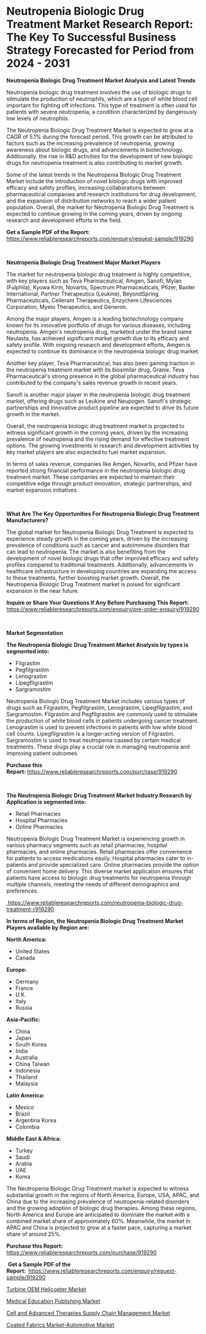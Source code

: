 <p><h1>Neutropenia Biologic Drug Treatment Market Research Report: The Key To Successful Business Strategy Forecasted for Period from 2024 - 2031</h1></p><p><strong>Neutropenia Biologic Drug Treatment Market Analysis and Latest Trends</strong></p>
<p><p>Neutropenia biologic drug treatment involves the use of biologic drugs to stimulate the production of neutrophils, which are a type of white blood cell important for fighting off infections. This type of treatment is often used for patients with severe neutropenia, a condition characterized by dangerously low levels of neutrophils.</p><p>The Neutropenia Biologic Drug Treatment Market is expected to grow at a CAGR of 5.1% during the forecast period. This growth can be attributed to factors such as the increasing prevalence of neutropenia, growing awareness about biologic drugs, and advancements in biotechnology. Additionally, the rise in R&D activities for the development of new biologic drugs for neutropenia treatment is also contributing to market growth.</p><p>Some of the latest trends in the Neutropenia Biologic Drug Treatment Market include the introduction of novel biologic drugs with improved efficacy and safety profiles, increasing collaborations between pharmaceutical companies and research institutions for drug development, and the expansion of distribution networks to reach a wider patient population. Overall, the market for Neutropenia Biologic Drug Treatment is expected to continue growing in the coming years, driven by ongoing research and development efforts in the field.</p></p>
<p><strong>Get a Sample PDF of the Report:&nbsp;</strong> <a href="https://www.reliableresearchreports.com/enquiry/request-sample/919290">https://www.reliableresearchreports.com/enquiry/request-sample/919290</a></p>
<p>&nbsp;</p>
<p><strong>Neutropenia Biologic Drug Treatment Major Market Players</strong></p>
<p><p>The market for neutropenia biologic drug treatment is highly competitive, with key players such as Teva Pharmaceutical, Amgen, Sanofi, Mylan (Fulphila), Kyowa Kirin, Novartis, Spectrum Pharmaceuticals, Pfizer, Baxter International, Partner Therapeutics (Leukine), BeyondSpring Pharmaceuticals, Cellerant Therapeutics, Enzychem Lifesciences Corporation, Myelo Therapeutics, and Generon.</p><p>Among the major players, Amgen is a leading biotechnology company known for its innovative portfolio of drugs for various diseases, including neutropenia. Amgen's neutropenia drug, marketed under the brand name Neulasta, has achieved significant market growth due to its efficacy and safety profile. With ongoing research and development efforts, Amgen is expected to continue its dominance in the neutropenia biologic drug market.</p><p>Another key player, Teva Pharmaceutical, has also been gaining traction in the neutropenia treatment market with its biosimilar drug, Granix. Teva Pharmaceutical's strong presence in the global pharmaceutical industry has contributed to the company's sales revenue growth in recent years.</p><p>Sanofi is another major player in the neutropenia biologic drug treatment market, offering drugs such as Leukine and Neupogen. Sanofi's strategic partnerships and innovative product pipeline are expected to drive its future growth in the market.</p><p>Overall, the neutropenia biologic drug treatment market is projected to witness significant growth in the coming years, driven by the increasing prevalence of neutropenia and the rising demand for effective treatment options. The growing investments in research and development activities by key market players are also expected to fuel market expansion.</p><p>In terms of sales revenue, companies like Amgen, Novartis, and Pfizer have reported strong financial performance in the neutropenia biologic drug treatment market. These companies are expected to maintain their competitive edge through product innovation, strategic partnerships, and market expansion initiatives.</p></p>
<p>&nbsp;</p>
<p><strong>What Are The Key Opportunities For Neutropenia Biologic Drug Treatment Manufacturers?</strong></p>
<p><p>The global market for Neutropenia Biologic Drug Treatment is expected to experience steady growth in the coming years, driven by the increasing prevalence of conditions such as cancer and autoimmune disorders that can lead to neutropenia. The market is also benefiting from the development of novel biologic drugs that offer improved efficacy and safety profiles compared to traditional treatments. Additionally, advancements in healthcare infrastructure in developing countries are expanding the access to these treatments, further boosting market growth. Overall, the Neutropenia Biologic Drug Treatment market is poised for significant expansion in the near future.</p></p>
<p><strong>Inquire or Share Your Questions If Any Before Purchasing This Report:</strong> <a href="https://www.reliableresearchreports.com/enquiry/pre-order-enquiry/919290">https://www.reliableresearchreports.com/enquiry/pre-order-enquiry/919290</a></p>
<p>&nbsp;</p>
<p><strong>Market Segmentation</strong></p>
<p><strong>The Neutropenia Biologic Drug Treatment Market Analysis by types is segmented into:</strong></p>
<p><ul><li>Filgrastim</li><li>Pegfilgrastim</li><li>Lenograstim</li><li>Lipegfilgrastim</li><li>Sargramostim</li></ul></p>
<p><p>Neutropenia Biologic Drug Treatment Market includes various types of drugs such as Filgrastim, Pegfilgrastim, Lenograstim, Lipegfilgrastim, and Sargramostim. Filgrastim and Pegfilgrastim are commonly used to stimulate the production of white blood cells in patients undergoing cancer treatment. Lenograstim is used to prevent infections in patients with low white blood cell counts. Lipegfilgrastim is a longer-acting version of Filgrastim. Sargramostim is used to treat neutropenia caused by certain medical treatments. These drugs play a crucial role in managing neutropenia and improving patient outcomes.</p></p>
<p><strong>Purchase this Report:&nbsp;</strong><a href="https://www.reliableresearchreports.com/purchase/919290">https://www.reliableresearchreports.com/purchase/919290</a></p>
<p>&nbsp;</p>
<p><strong>The Neutropenia Biologic Drug Treatment Market Industry Research by Application is segmented into:</strong></p>
<p><ul><li>Retail Pharmacies</li><li>Hospital Pharmacies</li><li>Online Pharmacies</li></ul></p>
<p><p>Neutropenia Biologic Drug Treatment Market is experiencing growth in various pharmacy segments such as retail pharmacies, hospital pharmacies, and online pharmacies. Retail pharmacies offer convenience for patients to access medications easily. Hospital pharmacies cater to in-patients and provide specialized care. Online pharmacies provide the option of convenient home delivery. This diverse market application ensures that patients have access to biologic drug treatments for neutropenia through multiple channels, meeting the needs of different demographics and preferences.</p></p>
<p><a href="https://www.reliableresearchreports.com/neutropenia-biologic-drug-treatment-r919290">&nbsp;https://www.reliableresearchreports.com/neutropenia-biologic-drug-treatment-r919290</a></p>
<p><strong>In terms of Region, the Neutropenia Biologic Drug Treatment Market Players available by Region are:</strong></p>
<p>
    <p> <strong> North America: </strong>
        <ul>
            <li>United States</li>
            <li>Canada</li>
        </ul>
        </p> 
    <p> <strong> Europe: </strong>
        <ul>
            <li>Germany</li>
            <li>France</li>
            <li>U.K.</li>
            <li>Italy</li>
            <li>Russia</li>
        </ul>
        </p> 
    <p> <strong> Asia-Pacific: </strong>
        <ul>
            <li>China</li>
            <li>Japan</li>
            <li>South Korea</li>
            <li>India</li>
            <li>Australia</li>
            <li>China Taiwan</li>
            <li>Indonesia</li>
            <li>Thailand</li>
            <li>Malaysia</li>
        </ul>
        </p> 
    <p> <strong> Latin America: </strong>
        <ul>
            <li>Mexico</li>
            <li>Brazil</li>
            <li>Argentina Korea</li>
            <li>Colombia</li>
        </ul>
        </p> 
    <p> <strong> Middle East & Africa: </strong>
        <ul>
            <li>Turkey</li>
            <li>Saudi</li>
            <li>Arabia</li>
            <li>UAE</li>
            <li>Korea</li>
        </ul>
    </p>
    </p>
<p><p>The Neutropenia Biologic Drug Treatment market is expected to witness substantial growth in the regions of North America, Europe, USA, APAC, and China due to the increasing prevalence of neutropenia-related disorders and the growing adoption of biologic drug therapies. Among these regions, North America and Europe are anticipated to dominate the market with a combined market share of approximately 60%. Meanwhile, the market in APAC and China is projected to grow at a faster pace, capturing a market share of around 25%.</p></p>
<p><strong>Purchase this Report: </strong><a href="https://www.reliableresearchreports.com/purchase/919290">https://www.reliableresearchreports.com/purchase/919290</a></p>
<p>&nbsp;<strong>Get a Sample PDF of the Report:&nbsp;&nbsp;</strong><a href="https://www.reliableresearchreports.com/enquiry/request-sample/919290">https://www.reliableresearchreports.com/enquiry/request-sample/919290</a></p>
<p><strong></strong></p>
<p><p><a href="https://www.linkedin.com/pulse/global-turbine-oem-helicopter-market-types-applications-major-ot5lf?trackingId=LeBC2qEJB4c3Cdd0YNlLGQ%3D%3D">Turbine OEM Helicopter Market</a></p><p><a href="https://github.com/ashman753/Market-Research-Report-List-1/blob/main/medical-education-publishing-market.md">Medical Education Publishing Market</a></p><p><a href="https://github.com/LibbySpencer2018/Market-Research-Report-List-1/blob/main/cell-and-advanced-therapies-supply-chain-management-market.md">Cell and Advanced Therapies Supply Chain Management Market</a></p><p><a href="https://www.linkedin.com/pulse/coated-fabrics-market-automotive-market-centers-aspects-growth-nw0rf?trackingId=DgfrAQS00LMyyWbCbYYmmw%3D%3D">Coated Fabrics Market-Automotive Market</a></p></p>